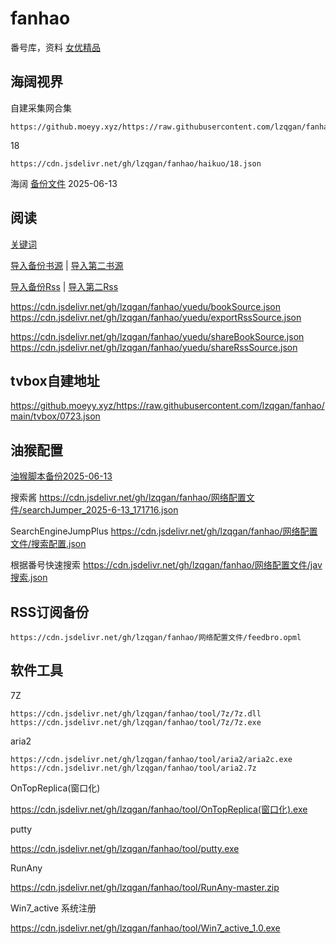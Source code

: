 # fanhao
番号库，资料
[女优精品](女优精品.md)

## 海阔视界 
自建采集网合集
```
https://github.moeyy.xyz/https://raw.githubusercontent.com/lzqgan/fanhao/main/haikuo/zdceshi.json
```
18
```
https://cdn.jsdelivr.net/gh/lzqgan/fanhao/haikuo/18.json
```

海阔 [备份文件](https://cdn.jsdelivr.net/gh/lzqgan/fanhao/haikuo/hikerV8.63.zip) 2025-06-13

## 阅读

<a href="#">关键词</a>

<a href="legado://import/bookSource?src=https://cdn.jsdelivr.net/gh/lzqgan/fanhao/yuedu/bookSource.json">导入备份书源</a> |
<a href="legado://import/bookSource?src=https://cdn.jsdelivr.net/gh/lzqgan/fanhao/yuedu/bookSource.json">导入第二书源</a>

<a href="legado://import/rssSource?src=https://cdn.jsdelivr.net/gh/lzqgan/fanhao/yuedu/exportRssSource.json">导入备份Rss</a> |
<a href="legado://import/rssSource?src=https://cdn.jsdelivr.net/gh/lzqgan/fanhao/yuedu/shareRssSource.json">导入第二Rss</a>

https://cdn.jsdelivr.net/gh/lzqgan/fanhao/yuedu/bookSource.json
https://cdn.jsdelivr.net/gh/lzqgan/fanhao/yuedu/exportRssSource.json

https://cdn.jsdelivr.net/gh/lzqgan/fanhao/yuedu/shareBookSource.json
https://cdn.jsdelivr.net/gh/lzqgan/fanhao/yuedu/shareRssSource.json


## tvbox自建地址
https://github.moeyy.xyz/https://raw.githubusercontent.com/lzqgan/fanhao/main/tvbox/0723.json


## 油猴配置
[油猴脚本备份2025-06-13](https://cdn.jsdelivr.net/gh/lzqgan/fanhao/网络配置文件/violentmonkey_2025-06-13_18.16.45.zip)

搜索酱
https://cdn.jsdelivr.net/gh/lzqgan/fanhao/网络配置文件/searchJumper_2025-6-13_171716.json

SearchEngineJumpPlus
https://cdn.jsdelivr.net/gh/lzqgan/fanhao/网络配置文件/搜索配置.json

根据番号快速搜索
https://cdn.jsdelivr.net/gh/lzqgan/fanhao/网络配置文件/jav搜索.json

## RSS订阅备份
```
https://cdn.jsdelivr.net/gh/lzqgan/fanhao/网络配置文件/feedbro.opml
```


## 软件工具
7Z
```
https://cdn.jsdelivr.net/gh/lzqgan/fanhao/tool/7z/7z.dll
https://cdn.jsdelivr.net/gh/lzqgan/fanhao/tool/7z/7z.exe
```
aria2
```
https://cdn.jsdelivr.net/gh/lzqgan/fanhao/tool/aria2/aria2c.exe
https://cdn.jsdelivr.net/gh/lzqgan/fanhao/tool/aria2.7z
```
OnTopReplica(窗口化)

https://cdn.jsdelivr.net/gh/lzqgan/fanhao/tool/OnTopReplica(窗口化).exe

putty

https://cdn.jsdelivr.net/gh/lzqgan/fanhao/tool/putty.exe

RunAny

https://cdn.jsdelivr.net/gh/lzqgan/fanhao/tool/RunAny-master.zip

Win7_active 系统注册

https://cdn.jsdelivr.net/gh/lzqgan/fanhao/tool/Win7_active_1.0.exe